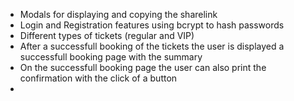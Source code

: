 * Modals for displaying and copying the sharelink
* Login and Registration features using bcrypt to hash passwords
* Different types of tickets (regular and VIP)
* After a successfull booking of the tickets the user is displayed a successfull booking page with the summary
* On the successfull booking page the user can also print the confirmation with the click of a button
* 